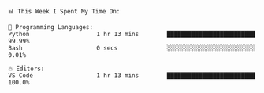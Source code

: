 <!--START_SECTION:waka-->
```text
📊 This Week I Spent My Time On: 

💬 Programming Languages: 
Python                   1 hr 13 mins        █████████████████████████   99.99% 
Bash                     0 secs              ░░░░░░░░░░░░░░░░░░░░░░░░░   0.01%

🔥 Editors: 
VS Code                  1 hr 13 mins        █████████████████████████   100.0%
```


<!--END_SECTION:waka-->
